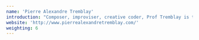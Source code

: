 ```yaml
---
name: 'Pierre Alexandre Tremblay'
introduction: "Composer, improviser, creative coder, Prof Tremblay is the principal investigator of FluCoMa."
website: 'http://www.pierrealexandretremblay.com/'
weighting: 6
---
```


